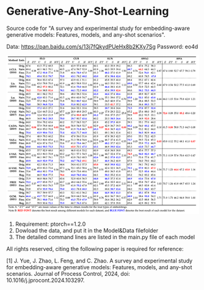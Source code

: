 # Generative-Any-Shot-Learning

Source code for "A survey and experimental study for embedding-aware generative models: Features, models, and any-shot scenarios". 

Data: https://pan.baidu.com/s/13j7fQkydPUeHx8b2KXy7Sg Password: eo4d    

![The Performance for ZSL and GZSL](https://github.com/LiangjunFeng/Generative-Any-Shot-Learning/blob/main/images/performance.png)

1. Requirement: ptorch==1.2.0
2. Dowload the data, and put it in the Model&Data filefolder   
3. The detailed command lines are listed in the main.py file of each model  

All rights reserved, citing the following paper is required for reference:

[1] J. Yue, J. Zhao, L. Feng, and C. Zhao. A survey and experimental study for embedding-aware generative models: Features, models, and any-shot scenarios. Journal of Process Control, 2024, doi: 10.1016/j.jprocont.2024.103297. 
